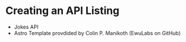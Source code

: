 # Creating an API Listing
- Jokes API
- Astro Template provdided by Colin P. Manikoth (EwuLabs on GitHub)

